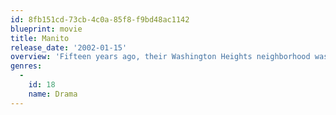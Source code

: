```yaml
---
id: 8fb151cd-73cb-4c0a-85f8-f9bd48ac1142
blueprint: movie
title: Manito
release_date: '2002-01-15'
overview: 'Fifteen years ago, their Washington Heights neighborhood was dubbed the crack-cocaine capital of the world, but today it is transforming into one of the most vibrant, Spanish-speaking communities in the United States. While the drug dealers continue to disappear, their violent legacy still casts a shadow over the neighborhood and its residents. Junior, an ex-convict struggling to get his life back on track, is a product of this legacy. His younger brother Manny, the salutatorian of his high school class, embodies the hope of the future. On the night of his graduation party, Manny finds himself faced with an ill-fated decision that could change his life forever'
genres:
  -
    id: 18
    name: Drama
---
```

